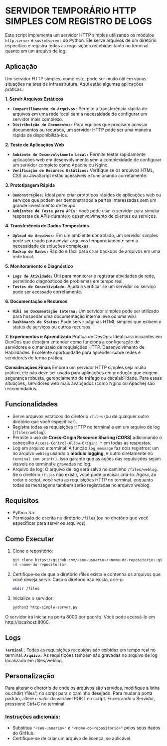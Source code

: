 # SERVIDOR TEMPORÁRIO HTTP SIMPLES COM REGISTRO DE LOGS
<p align="justify">
   
Este script implementa um servidor HTTP simples utilizando os módulos `http.server` e `socketserver` do Python. 
Ele serve arquivos de um diretório específico e registra todas as requisições recebidas tanto no terminal quanto em um arquivo de log.

## Aplicação

Um servidor HTTP simples, como este, pode ser muito útil em várias situações na área de infraestrutura. 
Aqui estão algumas aplicações práticas:

**1. Servir Arquivos Estáticos**
- **`Compartilhamento de Arquivos:`**
  Permite a transferência rápida de arquivos em uma rede local sem a necessidade de configurar um servidor mais complexo.
- **`Distribuição de Documentos:`**
  Para equipes que precisam acessar documentos ou recursos, um servidor HTTP pode ser uma maneira rápida de disponibilizá-los.

**2. Teste de Aplicações Web**
- **`Ambiente de Desenvolvimento Local:`**
  Permite testar rapidamente aplicações web em desenvolvimento sem a complexidade de configurar um servidor completo como Apache ou Nginx.
- **`Verificação de Recursos Estáticos:`**
  Verifique se os arquivos HTML, CSS ou JavaScript estão acessíveis e funcionando corretamente.

**3. Prototipagem Rápida**
- **`Demonstrações:`**
  Ideal para criar protótipos rápidos de aplicações web ou serviços que podem ser demonstrados a partes interessadas sem um grande investimento de tempo.
- **`Ambientes de Teste para APIs:`**
  Você pode usar o servidor para simular respostas de APIs durante o desenvolvimento de clientes ou serviços.

**4. Transferência de Dados Temporários**
- **`Upload de Arquivos:`**
  Em um ambiente controlado, um servidor simples pode ser usado para enviar arquivos temporariamente sem a necessidade de soluções complexas.
- **`Backup de Dados:`**
  Rápido e fácil para criar backups de arquivos em uma rede local.

**5. Monitoramento e Diagnóstico**
- **`Logs de Atividade:`**
  Útil para monitorar e registrar atividades de rede, permitindo diagnósticos de problemas em tempo real.
- **`Testes de Conectividade:`**
  Ajuda a verificar se um servidor ou serviço pode ser acessado corretamente.

**6.  Documentação e Recursos**
-  **`Wiki ou Documentação Interna:`**
      Um servidor simples pode ser utilizado para hospedar uma documentação interna leve ou uma wiki.
-  **`Dashboards de Status:`**
      Pode servir páginas HTML simples que exibem o status de serviços ou outros recursos.

**7. Experimentos e Aprendizado**
   Prática de DevOps: Ideal para iniciantes em DevOps que desejam entender como funciona a configuração de servidores e o manuseio de requisições HTTP.
   Desenvolvimento de Habilidades: Excelente oportunidade para aprender sobre redes e servidores de forma prática.

**Considerações Finais**
   Embora um servidor HTTP simples seja muito prático, ele não deve ser usado para aplicações em produção que exigem segurança robusta, gerenciamento de tráfego ou escalabilidade. Para essas situações, servidores web mais avançados (como Nginx ou Apache) são recomendados.

## Funcionalidades

- Serve arquivos estáticos do diretório `/files` (ou de qualquer outro diretório que você especificar).
- Registra todas as requisições HTTP no terminal e em um arquivo de log (`/files/weblog`).
- Permite o uso de **Cross-Origin Resource Sharing (CORS)** adicionando o cabeçalho `Access-Control-Allow-Origin: *` em todas as respostas.
- Log em arquivo e terminal: A função `log_message` faz dois registros: um no arquivo `weblog` usando o **módulo logging**, e outro diretamente no `terminal com print()`. 
Isso garante que as ações das requisições sejam visíveis no terminal e gravadas no log.
- Arquivo de log: O arquivo de log será salvo no caminho `/files/weblog`. Se o diretório `/files` não existir, você pode precisar criá-lo.
Agora, ao rodar o script, você verá as requisições HTTP no terminal, enquanto todas as mensagens também serão registradas no arquivo weblog.

## Requisitos

- Python 3.x
- Permissão de escrita no diretório `/files` (ou no diretório que você especificar para servir os arquivos).

## Como Executar

1. Clone o repositório:
   ```bash
   git clone https://github.com/<seu-usuario>/<nome-do-repositorio>.git
   cd <nome-do-repositorio>
2. Certifique-se de que o diretório /files exista e contenha os arquivos que você deseja servir. Caso o diretório não exista, crie-o:

   ```bash
   mkdir /files
    ```
3. Inicialize o servidor:

   ```bash
   python3 http-simple-server.py
   ```
O servidor irá iniciar na porta 8000 por padrão. Você pode acessá-lo em http://localhost:8000.

## Logs

**`Terminal:`** Todas as requisições recebidas são exibidas em tempo real no terminal.
**`Arquivo:`** As requisições também são gravadas no arquivo de log localizado em /files/weblog.

## Personalização

Para alterar o diretório de onde os arquivos são servidos, modifique a linha os.chdir('/files') no script para o caminho desejado.
Para mudar a porta padrão, altere o valor da variável PORT no script.
Encerrando o Servidor, pressione Ctrl+C no terminal.

### Instruções adicionais:
- Substitua `"<seu-usuario>"` e `"<nome-do-repositorio>"` pelos seus dados do GitHub.
- Certifique-se de criar um arquivo de licença, se aplicável.

</p>
